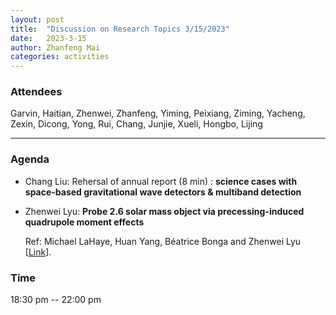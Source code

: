 ```yaml
---
layout: post
title:  "Discussion on Research Topics 3/15/2023"
date:   2023-3-15
author: Zhanfeng Mai
categories: activities
---
```



### Attendees

Garvin, Haitian, Zhenwei, Zhanfeng, Yiming, Peixiang, Ziming, Yacheng, Zexin, Dicong, Yong, Rui, Chang, Junjie, Xueli, Hongbo, Lijing

---

### Agenda

- Chang Liu: Rehersal of annual report (8 min) : **science cases with space-based gravitational wave detectors & multiband detection**


- Zhenwei Lyu: **Probe 2.6 solar mass object via precessing-induced quadrupole moment effects**

  Ref: Michael LaHaye, Huan Yang, Béatrice Bonga and Zhenwei Lyu [[Link](https://arxiv.org/abs/2212.04657)].
      
     
       
  
       
  
       

          
### Time

18:30 pm -- 22:00 pm
